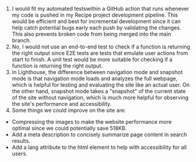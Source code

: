 1. I would fit my automated testswithin a GitHub action that runs whenever my code is pushed in my Recipe project development pipeline. This would be efficient and best for incremental development since it can help catch potential bugs early each push by validating the changes. This also prevents broken code from being merged into the main branch.
2. No, I would not use an end-to-end test to check if a function is returning the right output since E2E tests are tests that emulate user actions from start to finish. A unit test would be more suitable for checking if a function is returning the right output.
3. In Lighthouse, the difference between navigation mode and snapshot mode is that navigation mode loads and analyzes the full webpage, which is helpful for testing and evaluating the site like an actual user. On the other hand, snapshot mode takes a "snapshot" of the current state of the site without navigation, which is much more helpful for observing the site's performance and accessibility.
4.  Some things we could improve on the site are:
   - Compressing the images to make the website performance more optimal since we could potentially save 518KB.
   - Add a meta description to concisely summarize page content in search results. 
   - Add a lang attribute to the html element to help with accessibility for all users. 




